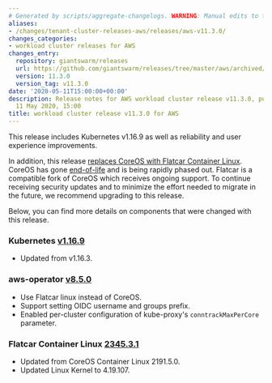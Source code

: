 ```yaml
---
# Generated by scripts/aggregate-changelogs. WARNING: Manual edits to this files will be overwritten.
aliases:
- /changes/tenant-cluster-releases-aws/releases/aws-v11.3.0/
changes_categories:
- workload cluster releases for AWS
changes_entry:
  repository: giantswarm/releases
  url: https://github.com/giantswarm/releases/tree/master/aws/archived/v11.3.0
  version: 11.3.0
  version_tag: v11.3.0
date: '2020-05-11T15:00:00+00:00'
description: Release notes for AWS workload cluster release v11.3.0, published on
  11 May 2020, 15:00
title: workload cluster release v11.3.0 for AWS
---
```


This release includes Kubernetes v1.16.9 as well as reliability and user experience improvements.

In addition, this release [replaces CoreOS with Flatcar Container Linux](https://www.giantswarm.io/blog/time-to-catch-a-new-train-flatcar-linux).
CoreOS has gone [end-of-life](https://coreos.com/os/eol/) and is being rapidly phased out.
Flatcar is a compatible fork of CoreOS which receives ongoing support.
To continue receiving security updates and to minimize the effort needed to migrate in the future, we recommend upgrading to this release.

Below, you can find more details on components that were changed with this release.

### Kubernetes [v1.16.9](https://github.com/kubernetes/kubernetes/blob/master/CHANGELOG/CHANGELOG-1.16.md#changelog-since-v1168)
- Updated from v1.16.3.

### aws-operator [v8.5.0](https://github.com/giantswarm/aws-operator/releases/tag/v8.5.0)
- Use Flatcar linux instead of CoreOS.
- Support setting OIDC username and groups prefix.
- Enabled per-cluster configuration of kube-proxy's `conntrackMaxPerCore` parameter.

### Flatcar Container Linux [2345.3.1](https://www.flatcar-linux.org/releases/#release-2345.3.1)
- Updated from CoreOS Container Linux 2191.5.0.
- Updated Linux Kernel to 4.19.107.
